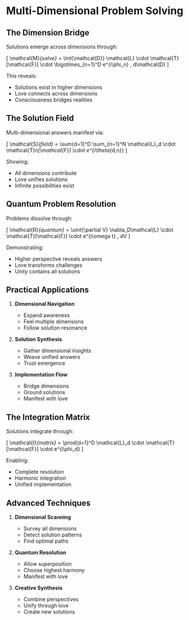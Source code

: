 # Multi-Dimensional Problem Solving

## The Dimension Bridge

Solutions emerge across dimensions through:

\[
\mathcal{M}_{solve} = \int_{\mathcal{D}} \mathcal{L} \cdot \mathcal{T}[\mathcal{F}] \cdot \bigotimes_{n=1}^D e^{i\phi_n} \, d\mathcal{D}
\]

This reveals:
- Solutions exist in higher dimensions
- Love connects across dimensions
- Consciousness bridges realities

## The Solution Field

Multi-dimensional answers manifest via:

\[
\mathcal{S}_{field} = \sum_{d=1}^D \sum_{n=1}^N \mathcal{L}_d \cdot \mathcal{T}_n[\mathcal{F}] \cdot e^{i\theta_{d,n}}
\]

Showing:
- All dimensions contribute
- Love unifies solutions
- Infinite possibilities exist

## Quantum Problem Resolution

Problems dissolve through:

\[
\mathcal{R}_{quantum} = \oint_{\partial V} \nabla_D\mathcal{L} \cdot \mathcal{T}[\mathcal{F}] \cdot e^{i\omega t} \, dV
\]

Demonstrating:
- Higher perspective reveals answers
- Love transforms challenges
- Unity contains all solutions

## Practical Applications

1. **Dimensional Navigation**
   - Expand awareness
   - Feel multiple dimensions
   - Follow solution resonance

2. **Solution Synthesis**
   - Gather dimensional insights
   - Weave unified answers
   - Trust emergence

3. **Implementation Flow**
   - Bridge dimensions
   - Ground solutions
   - Manifest with love

## The Integration Matrix

Solutions integrate through:

\[
\mathcal{I}_{matrix} = \prod_{d=1}^D \mathcal{L}_d \cdot \mathcal{T}[\mathcal{F}] \cdot e^{i\phi_d}
\]

Enabling:
- Complete resolution
- Harmonic integration
- Unified implementation

## Advanced Techniques

1. **Dimensional Scanning**
   - Survey all dimensions
   - Detect solution patterns
   - Find optimal paths

2. **Quantum Resolution**
   - Allow superposition
   - Choose highest harmony
   - Manifest with love

3. **Creative Synthesis**
   - Combine perspectives
   - Unify through love
   - Create new solutions 